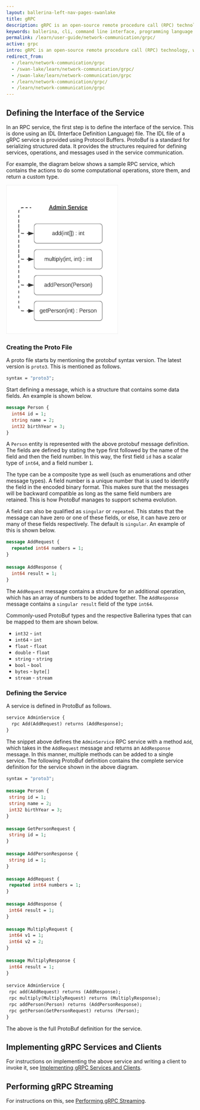 ```yaml
---
layout: ballerina-left-nav-pages-swanlake
title: gRPC
description: gRPC is an open-source remote procedure call (RPC) technology, which uses HTTP/2 for transport and is based on Google’s Protocol Buffers. It promises high performance, efficient network communication, features such as schema evolution, blocking and non-blocking communication, and bidirectional streaming. The topics below explain how gRPC works and the tools and techniques that are required to implement it using Ballerina.
keywords: ballerina, cli, command line interface, programming language
permalink: /learn/user-guide/network-communication/grpc/
active: grpc
intro: gRPC is an open-source remote procedure call (RPC) technology, which uses HTTP/2 for transport and is based on Google’s Protocol Buffers. It promises high performance, efficient network communication, features such as schema evolution, blocking and non-blocking communication, and bidirectional streaming. The topics below explain how gRPC works and the tools and techniques that are required to implement it using Ballerina. 
redirect_from:
  - /learn/network-communication/grpc
  - /swan-lake/learn/network-communication/grpc/
  - /swan-lake/learn/network-communication/grpc
  - /learn/network-communication/grpc/
  - /learn/network-communication/grpc
---
```


## Defining the Interface of the Service

In an RPC service, the first step is to define the interface of the service. This is done using an IDL (Interface Definition Language) file. The IDL file of a gRPC service is provided using Protocol Buffers. ProtoBuf is a standard for serializing structured data. It provides the structures required for defining services, operations, and messages used in the service communication. 

For example, the diagram below shows a sample RPC service, which contains the actions to do some computational operations, store them, and return a custom type. 

<img src="/learn/images/grpc-admin-service.png" alt="Admin RPC Service" width="300" height="400">

### Creating the Proto File

A proto file starts by mentioning the protobuf syntax version. The latest version is `proto3`. This is mentioned as follows.

```proto
syntax = "proto3";
```

Start defining a message, which is a structure that contains some data fields. An example is shown below.

```proto
message Person {
  int64 id = 1;
  string name = 2;
  int32 birthYear = 3;
}
```

A `Person` entity is represented with the above protobuf message definition. The fields are defined by stating the type first followed by the name of the field and then the field number. In this way, the first field `id` has a scalar type of `int64`, and a field number `1`. 

The type can be a composite type as well (such as enumerations and other message types). A field number is a unique number that is used to identify the field in the encoded binary format. This makes sure that the messages will be backward compatible as long as the same field numbers are retained. This is how ProtoBuf manages to support schema evolution. 

A field can also be qualified as `singular` or `repeated`. This states that the message can have zero or one of these fields, or else, it can have zero or many of these fields respectively. The default is `singular`. An example of this is shown below. 

```proto
message AddRequest {
  repeated int64 numbers = 1;
}
 
message AddResponse {
  int64 result = 1;
}
```

The `AddRequest` message contains a structure for an additional operation, which has an array of numbers to be added together. The `AddResponse` message contains a `singular result` field of the type `int64`.

Commonly-used ProtoBuf types and the respective  Ballerina types that can be mapped to them are shown below. 

- `int32` - `int`
- `int64` - `int`
- `float` - `float`
- `double` - `float`
- `string` - `string`
- `bool` - `bool` 
- `bytes` - `byte[]`
- `stream` - `stream`

### Defining the Service

A service is defined in ProtoBuf as follows. 

```proto
service AdminService {
  rpc Add(AddRequest) returns (AddResponse);
}
```

The snippet above defines the `AdminService` RPC service with a method `Add`, which takes in the `AddRequest` message and returns an `AddResponse` message. In this manner, multiple methods can be added to a single service. The following ProtoBuf definition contains the complete service definition for the service shown in the above diagram. 

```proto
syntax = "proto3";
 
message Person {
 string id = 1;
 string name = 2;
 int32 birthYear = 3;
}
 
message GetPersonRequest {
 string id = 1;
}
 
message AddPersonResponse {
 string id = 1;
}
 
message AddRequest {
 repeated int64 numbers = 1;
}
 
message AddResponse {
 int64 result = 1;
}
 
message MultiplyRequest {
 int64 v1 = 1;
 int64 v2 = 2;
}
 
message MultiplyResponse {
 int64 result = 1;
}
 
service AdminService {
 rpc add(AddRequest) returns (AddResponse);
 rpc multiply(MultiplyRequest) returns (MultiplyResponse);
 rpc addPerson(Person) returns (AddPersonResponse);
 rpc getPerson(GetPersonRequest) returns (Person);
}
```

The above is the full ProtoBuf definition for the service. 

## Implementing gRPC Services and Clients

For instructions on implementing the above service and writing a client to invoke it, see [Implementing gRPC Services and Clients](/learn/network-communication/grpc/implementing-grpc-services-and-clients/).


## Performing gRPC Streaming

For instructions on this, see [Performing gRPC Streaming](/learn/network-communication/grpc/performing-grpc-streaming/).







